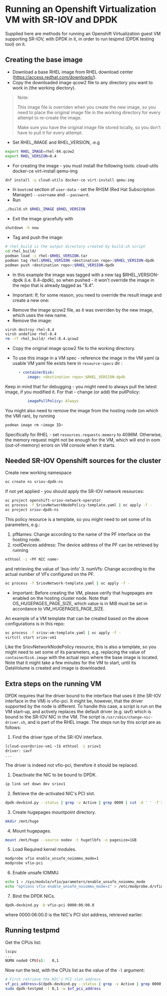 # Running an Openshift Virtualization VM with SR-IOV and DPDK
Supplied here are methods for running an Openshift Virtualization guest VM supporting SR-IOV, with DPDK in it, in order to run tespmd (DPDK testing tool) on it.


## Creating the base image
- Download a base RHEL image from RHEL download center (https://access.redhat.com/downloads/).
- Copy the downloaded image qcow2 file to any directory you want to work in (the working diectory).
> Note:
>
> This image file is overriden when you create the new image, so you need to place the original image file in the working directory for every attempt to re-create the image.
>
> Make sure you have the original image file stored locally, so you don't have to pull it for every attempt.
- Set RHEL_IMAGE and RHEL_VERSION, .e.g
```bash
export RHEL_IMAGE=rhel-84.qcow2
export RHEL_VERSION=8.4
```
- For creating the image - you must install the following tools:
  cloud-utils
  docker-ce
  virt-install
  qemu-img
```bash
dnf install -y cloud-utils docker-ce virt-install qemu-img
```
- In `bootcmd` section of `user-data` - set the RHSM (Red Hat Subscription Manager) `--username` and `--password`.
- Run
```bash
./build.sh $RHEL_IMAGE $RHEL_VERSION
```
- Exit the image gracefully with
```bash
shutdown -h now
```
- Tag and push the image:
```bash
# rhel_build is the output directory created by build.sh script
cd rhel_build/
podman load -i rhel-$RHEL_VERSION.tar
podman tag rhel:$RHEL_VERSION <destination repo>:$RHEL_VERSION-dpdk
podman push <destination repo>:$RHEL_VERSION-dpdk
```
* In this example the image was tagged with a new tag $RHEL_VERSION-dpdk (i.e. 8.4-dpdk), so when pushed - it won't override the image in the repo that is already tagged as "8.4".

* Important: If, for some reason, you need to override the result image and create a new one:
 - Remove the image qcow2 file, as it was overriden by the new image, which uses the new name.
 - Remove the image:
  ```bash
  virsh destroy rhel-8.4
  virsh undefine rhel-8.4
  rm -rf rhel_build/ rhel-8.4.qcow2
  ```
 - Copy the original image qcow2 file to the working directory.

* To use this image in a VM spec - reference the image in the VM yaml (a usable VM yaml file exists here in `resource-specs` dir :
```yaml
      - containerDisk:
          image: <destination repo>:$RHEL_VERSION-dpdk
```
 Keep in mind that for debugging - you might need to always pull the latest image, if you modified it. For that - change (or add) the pullPolicy:
```yaml
          imagePullPolicy: Always
```
 You might also need to remove the image from the hosting node (on which the VMI ran), by running
```bash
podman image rm <image ID>
```
 Specifically for RHEL - set `resources.requests.memory` to 4096M. Otherwise, the memory request might not be enough for the VM, which will end in oom (out-of-memory) errors on VM console when it starts.


## Needed SR-IOV Openshift sources for the cluster
Create new working namespace

```bash
oc create ns sriov-dpdk-ns
```
If not yet applied - you should apply the SR-IOV network resources:
```bash
oc project openshift-sriov-network-operator
oc process -f SriovNetworkNodePolicy-template.yaml | oc apply -f -
oc project sriov-dpdk-ns
```
This policy resource is a template, so you might need to set some of its parameters, e.g.:
1. pfNames: Change according to the name of the PF interface on the hosting node.
2. rootDevices address: The device address of the PF can be retrieved by running
```bash
ethtool -i <PF NIC name>
```
and retrieving the value of 'bus-info'
3. numVfs: Change according to the actual number of VFs configured on the PF.


```bash
oc process -f SriovNetwork-template.yaml | oc apply -f -
```
* Important: Before creating the VM, please verify that hugepages are enabled on the hosting cluster node.
 Note that OS_HUGEPAGES_PAGE_SIZE, which value is in MiB must be set in accordance to VM_HUGEPAGES_PAGE_SIZE.

An example of a VM template that can be created based on the above configurations is in this repo:
```bash
oc process -f sriov-vm-template.yaml | oc apply -f -
virtctl start sriov-vm1
```
Like the SriovNetworkNodePolicy resource, this is also a template, so you might need to set some of its parameters,
e.g. replacing the value of `containerDisk.image` with the actual repo where the base image is located.
Note that it might take a few minutes for the VM to start, until its DataVolume is created and image is downloaded.


## Extra steps on the running VM
DPDK requires that the driver bound to the interface that uses it (the SR-IOV interface in the VM) is vfio-pci.
It might be, however, that the driver supported by the node is different. To handle this case, a script is run on the VM start-up, and actively replaces the default driver (e.g. iavf) which is bound to the SR-IOV NIC in the VM.
The script is `/usr/sbin/change-nic-driver.sh`, and is part of the RHEL image.
The steps run by this script are as follows:
1. Find the driver type of the SR-IOV interface.
```bash
[cloud-user@sriov-vm1 ~]$ ethtool -i sriov1
driver: iavf
...
```
The driver is indeed not vfio-pci, therefore it should be replaced.
1. Deactivate the NIC to be bound to DPDK.
```bash
ip link set down dev sriov1
```
2. Retrieve the de-activated NIC's PCI slot.
```bash
dpdk-devbind.py --status | grep -v Active | grep 0000 | cut -d ' ' -f 1 | paste -sd ' '
```
3. Create hugepages mountpoint directory.
```bash
mkdir /mnt/huge
```
4. Mount hugepages.
```bash
mount /mnt/huge --source nodev -t hugetlbfs -o pagesize=1GB
```
5. Load Required kernel modules.
```bash
modprobe vfio enable_unsafe_noiommu_mode=1
modprobe vfio-pci
```
6. Enable unsafe IOMMU.
```bash
echo 1 > /sys/module/vfio/parameters/enable_unsafe_noiommu_mode
echo "options vfio enable_unsafe_noiommu_mode=1" > /etc/modprobe.d/vfio-noiommu.conf
```
7. Bind the DPDK NICs.
```bash
dpdk-devbind.py -b vfio-pci 0000:06:00.0
```
where 0000:06:00.0 is the NIC's PCI slot address, retrieved earlier.


## Running testpmd
Get the CPUs list:
```bash
lscpu
...
NUMA node0 CPU(s):   0,1

```
Now run the test, with the CPUs list as the value of the `-l` argument:
```bash
# First retrieve the NIC's PCI slot address
vf_pci_address=$(dpdk-devbind.py --status | grep -v Active | grep 0000 | cut -d ' ' -f 1 | paste -sd ' ')
sudo dpdk-testpmd -l 0,1 -w $vf_pci_address
```

